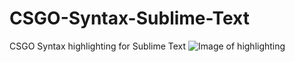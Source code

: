 # CSGO-Syntax-Sublime-Text
CSGO Syntax highlighting for Sublime Text
![Image of highlighting](https://raw.githubusercontent.com/kvishno/CSGO-Syntax-Sublime-Text/master/images/csgosyntaximage.png)
